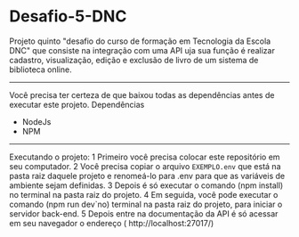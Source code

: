 # Desafio-5-DNC
Projeto quinto  "desafio do curso de formação em Tecnologia da Escola DNC" que consiste na integração com uma API uja sua função é realizar cadastro, visualização, edição e exclusão de livro de um sistema de biblioteca online.

----------------------------------------------------------------------------------------------------------


 Você precisa ter certeza de que baixou todas as dependências antes de executar este projeto.
 Dependências
- NodeJs
- NPM

----------------------------------------------------------------------------------------------------------

Executando o projeto:
1  Primeiro você precisa colocar este repositório em seu computador.
2 Você precisa copiar o arquivo `EXEMPLO.env` que está na pasta raiz daquele projeto e renomeá-lo para .env para que as variáveis de ambiente sejam definidas.
3 Depois é só executar o comando (npm install) no terminal na pasta raiz do projeto.
4 Em seguida, você pode executar o comando (npm run dev`no) terminal na pasta raiz do projeto, para iniciar o servidor back-end.
5 Depois entre na documentação da API é só acessar em seu navegador o endereço ( http://localhost:27017/)
